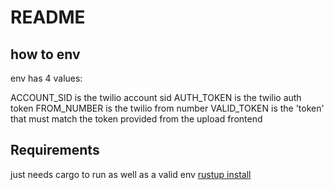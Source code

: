 # README


## how to env

env has 4 values:

ACCOUNT_SID is the twilio account sid
AUTH_TOKEN is the twilio auth token
FROM_NUMBER is the twilio from number
VALID_TOKEN is the 'token' that must match the token provided from the upload frontend

## Requirements

just needs cargo to run as well as a valid env
[rustup install](https://www.rust-lang.org/tools/install)

